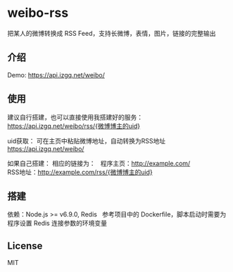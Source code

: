 # weibo-rss
把某人的微博转换成 RSS Feed，支持长微博，表情，图片，链接的完整输出

## 介绍
Demo: https://api.izgq.net/weibo/

## 使用
建议自行搭建，也可以直接使用我搭建好的服务：
https://api.izgq.net/weibo/rss/{微博博主的uid}

uid获取：
可在主页中粘贴微博地址，自动转换为RSS地址
https://api.izgq.net/weibo/

如果自己搭建：
相应的链接为：  
程序主页：http://example.com/  
RSS地址：http://example.com/rss/{微博博主的uid}  

## 搭建
依赖：Node.js >= v6.9.0, Redis  
参考项目中的 Dockerfile，脚本启动时需要为程序设置 Redis 连接参数的环境变量  

## License
MIT
